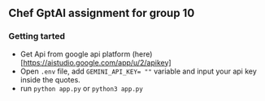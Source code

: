 ## Chef GptAI assignment for group 10

### Getting tarted

- Get Api from google api platform (here)[https://aistudio.google.com/app/u/2/apikey]
- Open `.env` file, add `GEMINI_API_KEY= ""` variable and input your api key inside the quotes.
- run `python app.py` or `python3 app.py`
